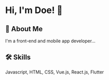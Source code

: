 
# Hi, I'm Doe! 👋


## 🚀 About Me
I'm a front-end and mobile app developer...


## 🛠 Skills
Javascript, HTML, CSS, Vue.js, React.js, Flutter




